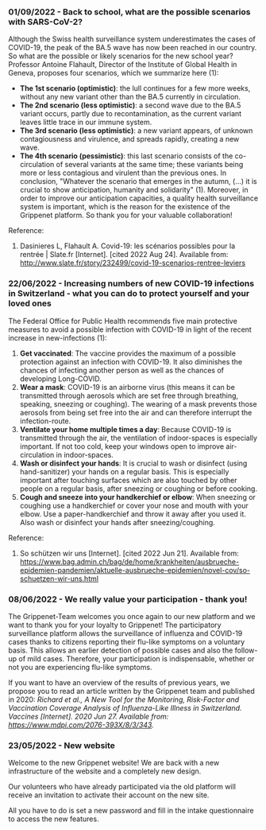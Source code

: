 ### 01/09/2022 - Back to school, what are the possible scenarios with SARS-CoV-2?

Although the Swiss health surveillance system underestimates the cases of COVID-19, the peak of the BA.5 wave has now been reached in our country. So what are the possible or likely scenarios for the new school year? Professor Antoine Flahault, Director of the Institute of Global Health in Geneva, proposes four scenarios, which we summarize here (1):
-	**The 1st scenario (optimistic)**: the lull continues for a few more weeks, without any new variant other than the BA.5 currently in circulation.
-	**The 2nd scenario (less optimistic)**: a second wave due to the BA.5 variant occurs, partly due to recontamination, as the current variant leaves little trace in our immune system.
-	**The 3rd scenario (less optimistic)**: a new variant appears, of unknown contagiousness and virulence, and spreads rapidly, creating a new wave.
-	**The 4th scenario (pessimistic)**: this last scenario consists of the co-circulation of several variants at the same time; these variants being more or less contagious and virulent than the previous ones.
In conclusion, "Whatever the scenario that emerges in the autumn, (...) it is crucial to show anticipation, humanity and solidarity" (1). Moreover, in order to improve our anticipation capacities, a quality health surveillance system is important, which is the reason for the existence of the Grippenet platform. So thank you for your valuable collaboration!

Reference:
1.	Dasinieres L, Flahault A. Covid-19: les scénarios possibles pour la rentrée | Slate.fr [Internet]. [cited 2022 Aug 24]. Available from: http://www.slate.fr/story/232499/covid-19-scenarios-rentree-leviers

### 22/06/2022 - Increasing numbers of new COVID-19 infections in Switzerland - what you can do to protect yourself and your loved ones

The Federal Office for Public Health recommends five main protective measures to avoid a possible infection with COVID-19 in light of the recent increase in new-infections (1):  
1.	**Get vaccinated**: The vaccine provides the maximum of a possible protection against an infection with COVID-19. It also diminishes the chances of infecting another person as well as the chances of developing Long-COVID.    
2.	**Wear a mask**: COVID-19 is an airborne virus (this means it can be transmitted through aerosols which are set free through breathing, speaking, sneezing or coughing). The wearing of a mask prevents those aerosols from being set free into the air and can therefore interrupt the infection-route.  
3.	**Ventilate your home multiple times a day**: Because COVID-19 is transmitted through the air, the ventilation of indoor-spaces is especially important. If not too cold, keep your windows open to improve air-circulation in indoor-spaces.
4.	**Wash or disinfect your hands**: It is crucial to wash or disinfect (using hand-sanitizer) your hands on a regular basis. This is especially important after touching surfaces which are also touched by other people on a regular basis, after sneezing or coughing or before cooking.
5.	**Cough and sneeze into your handkerchief or elbow**: When sneezing or coughing use a handkerchief or cover your nose and mouth with your elbow. Use a paper-handkerchief and throw it away after you used it. Also wash or disinfect your hands after sneezing/coughing.

Reference:
1. 	So schützen wir uns [Internet]. [cited 2022 Jun 21]. Available from: https://www.bag.admin.ch/bag/de/home/krankheiten/ausbrueche-epidemien-pandemien/aktuelle-ausbrueche-epidemien/novel-cov/so-schuetzen-wir-uns.html

### 08/06/2022 - We really value your participation - thank you!

The Grippenet-Team welcomes you once again to our new platform and we want to thank you for your loyalty to Grippenet! The participatory surveillance platform allows the surveillance of influenza and COVID-19 cases thanks to citizens reporting their flu-like symptoms on a voluntary basis. This allows an earlier detection of possible cases and also the follow-up of mild cases. Therefore, your participation is indispensable, whether or not you are experiencing flu-like symptoms.

If you want to have an overview of the results of previous years, we propose you to read an article written by the Grippenet team and published in 2020: *Richard et al., A New Tool for the Monitoring, Risk-Factor and Vaccination Coverage Analysis of Influenza-Like Illness in Switzerland. Vaccines [Internet]. 2020 Jun 27. Available from: https://www.mdpi.com/2076-393X/8/3/343.*

### 23/05/2022 - New website
Welcome to the new Grippenet website! We are back with a new infrastructure of the website and a completely new design.

Our volunteers who have already participated via the old platform will receive an invitation to activate their account on the new site.

All you have to do is set a new password and fill in the intake questionnaire to access the new features.
